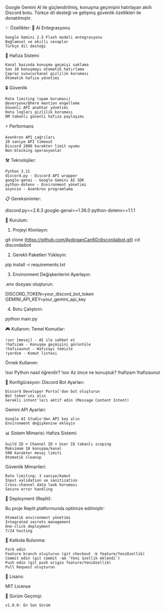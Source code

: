 
Google Gemini AI ile güçlendirilmiş, konuşma geçmişini hatırlayan akıllı Discord botu. Türkçe dil desteği ve gelişmiş güvenlik özellikleri ile donatılmıştır.

✨ Özellikler:
🧠 AI Entegrasyonu

    Google Gemini 2.5 Flash modeli entegrasyonu
    Bağlamsal ve akıllı cevaplar
    Türkçe dil desteği

💾 Hafıza Sistemi

    Kanal bazında konuşma geçmişi saklama
    Son 10 konuşmayı otomatik hatırlama
    Çapraz sunucu/kanal gizlilik koruması
    Otomatik hafıza yönetimi

🔒 Güvenlik

    Rate limiting (spam koruması)
    @everyone/@here mention engelleme
    Güvenli API anahtar yönetimi
    Hata logları gizlilik koruması
    DM tabanlı güvenli hafıza paylaşımı

⚡ Performans

    Asenkron API çağrıları
    20 saniye API timeout
    Discord 2000 karakter limit uyumu
    Non-blocking operasyonlar

🛠️ Teknolojiler:

    Python 3.11
    discord.py - Discord API wrapper
    google-genai - Google Gemini AI SDK
    python-dotenv - Environment yönetimi
    asyncio - Asenkron programlama

📋 Gereksinimler:

discord.py>=2.6.3
google-genai>=1.36.0
python-dotenv>=1.1.1

🚀 Kurulum:
1. Projeyi Klonlayın:

git clone (https://github.com/AydoganCan60/discordaibot.git)
cd discordaibot

2. Gerekli Paketleri Yükleyin:

pip install -r requirements.txt

3. Environment Değişkenlerini Ayarlayın:

.env dosyası oluşturun:

DISCORD_TOKEN=your_discord_bot_token
GEMINI_API_KEY=your_gemini_api_key

4. Botu Çalıştırın:

python main.py

🎮 Kullanım:
Temel Komutlar:

    !sor [mesaj] - AI ile sohbet et
    !hafızam - Konuşma geçmişini görüntüle
    !hafızaunut - Hafızayı temizle
    !yardım - Komut listesi

Örnek Kullanım:

!sor Python nasıl öğrenilir?
!sor Az önce ne konuştuk?
!hafızam
!hafızaunut

🔧 Konfigürasyon:
Discord Bot Ayarları:

    Discord Developer Portal'dan bot oluşturun
    Bot token'ını alın
    Gerekli intent'leri aktif edin (Message Content Intent)

Gemini API Ayarları:

    Google AI Studio'dan API key alın
    Environment değişkenine ekleyin

📊 Sistem Mimarisi:
Hafıza Sistemi:

    Guild ID + Channel ID + User ID tabanlı scoping
    Maksimum 10 konuşma/kanal
    500 karakter mesaj limiti
    Otomatik cleanup

Güvenlik Mimarileri:

    Rate limiting: 3 saniye/komut
    Input validation ve sanitization
    Cross-channel data leak koruması
    Secure error handling

🚀 Deployment (Replit):

Bu proje Replit platformunda optimize edilmiştir:

    Otomatik environment yönetimi
    Integrated secrets management
    One-click deployment
    7/24 hosting

🤝 Katkıda Bulunma:

    Fork edin
    Feature branch oluşturun (git checkout -b feature/YeniOzellik)
    Commit edin (git commit -am 'Yeni özellik eklendi')
    Push edin (git push origin feature/YeniOzellik)
    Pull Request oluşturun

📄 Lisans:

MIT License

🔄 Sürüm Geçmişi:

    v1.0.0: En Son Sürüm
